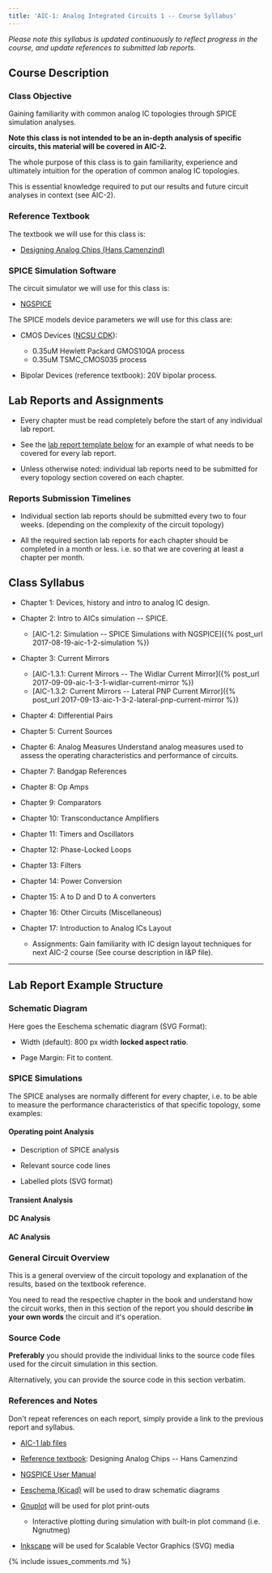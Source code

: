 ```yaml
---
title: 'AIC-1: Analog Integrated Circuits 1 -- Course Syllabus' 
---
```

_Please note this syllabus is updated continuously to reflect progress in the
course, and update references to submitted lab reports._

Course Description
------------------

### Class Objective

Gaining familiarity with common analog IC topologies through SPICE simulation analyses.

**Note this class is not intended to be an in-depth analysis of specific circuits, 
this material will be covered in AIC-2.** 

The whole purpose of this class is to gain familiarity, experience and 
ultimately intuition for the operation of common analog IC topologies. 

This is essential knowledge required to put our results and future circuit 
analyses in context (see AIC-2).

### Reference Textbook

The textbook we will use for this class is:

* [Designing Analog Chips (Hans Camenzind)](http://designinganalogchips.com)

### SPICE Simulation Software

The circuit simulator we will use for this class is:

* [NGSPICE](http://ngspice.sourceforge.net/presentation.html)

The SPICE models device parameters we will use for this class are:

* CMOS Devices ([NCSU CDK](https://www.eda.ncsu.edu/wiki/NCSU_CDK)): 
    + 0.35uM Hewlett Packard GMOS10QA process
    + 0.35uM TSMC\_CMOS035 process 

* Bipolar Devices (reference textbook): 20V bipolar process.

Lab Reports and Assignments
---------------------------

* Every chapter must be read completely before the start of any individual lab
    report.  

* See the [lab report template below](#lab-report-example-section) for an 
    example of what needs to be covered for every lab report.

* Unless otherwise noted: individual lab reports need to be submitted for
    every topology section covered on each chapter.

### Reports Submission Timelines

* Individual section lab reports should be submitted every two to four weeks.
    (depending on the complexity of the circuit topology)

* All the required section lab reports for each chapter should be completed in 
    a month or less. i.e. so that we are covering at least a chapter per month.

Class Syllabus
--------------

* Chapter 1: Devices, history and intro to analog IC design.

* Chapter 2: Intro to AICs simulation -- SPICE.
    + [AIC-1.2: Simulation -- SPICE Simulations with NGSPICE]({% post_url 2017-08-19-aic-1-2-simulation %})

* Chapter 3: Current Mirrors
    + [AIC-1.3.1: Current Mirrors -- The Widlar Current Mirror]({% post_url 2017-09-09-aic-1-3-1-widlar-current-mirror %})
    + [AIC-1.3.2: Current Mirrors -- Lateral PNP Current Mirror]({% post_url 2017-09-13-aic-1-3-2-lateral-pnp-current-mirror %})

* Chapter 4: Differential Pairs

* Chapter 5: Current Sources

* Chapter 6: Analog Measures
    Understand analog measures used to assess the operating characteristics 
    and performance of circuits. 

* Chapter 7: Bandgap References

* Chapter 8: Op Amps

* Chapter 9: Comparators

* Chapter 10: Transconductance Amplifiers

* Chapter 11: Timers and Oscillators

* Chapter 12: Phase-Locked Loops

* Chapter 13: Filters

* Chapter 14: Power Conversion 

* Chapter 15: A to D and D to A converters 

* Chapter 16: Other Circuits (Miscellaneous)

* Chapter 17: Introduction to Analog ICs Layout
    + Assignments: Gain familiarity with IC design layout techniques for next 
        AIC-2 course (See course description in I&P file). 

---

Lab Report Example Structure <a name="lab-report-example-section">
----------------------------

### Schematic Diagram

Here goes the Eeschema schematic diagram (SVG Format): 

* Width (default): 800 px width **locked aspect ratio**.

* Page Margin: Fit to content.

### SPICE Simulations

The SPICE analyses are normally different for every chapter, i.e. to be able to 
measure the performance characteristics of that specific topology, some
examples:

#### Operating point Analysis

* Description of SPICE analysis

* Relevant source code lines

* Labelled plots (SVG format)

#### Transient Analysis

#### DC Analysis

#### AC Analysis

### General Circuit Overview 

This is a general overview of the circuit topology and explanation of the results,
based on the textbook reference. 

You need to read the respective chapter in the book and understand how the
circuit works, then in this section of the report you should describe **in your
own words** the circuit and it's operation. 

### Source Code

**Preferably** you should provide the individual links to the source code files used
for the circuit simulation in this section. 

Alternatively, you can provide the source code in this section verbatim.

### References and Notes

Don't repeat references on each report, simply provide a link to the previous
report and syllabus.

* [AIC-1 lab files](https://github.com/camilotejeiro/aic_1_lab)

* [Reference textbook](http://designinganalogchips.com/_count/designinganalogchips.pdf): 
    Designing Analog Chips -- Hans Camenzind

* [NGSPICE User Manual](http://ngspice.sourceforge.net/docs/ngspice26-manual.pdf) 

* [Eeschema (Kicad)](http://kicad-pcb.org/discover/eeschema) will be used to draw
    schematic diagrams 

* [Gnuplot](http://www.gnuplot.info) will be used for plot print-outs 
    - Interactive plotting during simulation with built-in plot command 
        (i.e.  Ngnutmeg)

* [Inkscape](https://inkscape.org/en) will be used for Scalable Vector Graphics 
    (SVG) media 

{% include issues_comments.md %}
